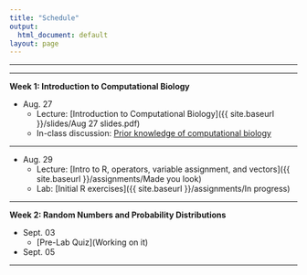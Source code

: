 ```yaml
---
title: "Schedule"
output:
  html_document: default
layout: page
---
```


***

***

**Week 1: Introduction to Computational Biology**
* Aug. 27
    * Lecture: [Introduction to Computational Biology]({{ site.baseurl }}/slides/Aug 27 slides.pdf)
    * In-class discussion: [Prior knowledge of computational biology](https://usu.instructure.com/courses/762928/discussion_topics/3043775)
      
***   

* Aug. 29 
    * Lecture:  [Intro to R, operators, variable assignment, and vectors]({{ site.baseurl }}/assignments/Made you look) 
    * Lab: [Initial R exercises]({{ site.baseurl }}/assignments/In progress) 
    
*** 

**Week 2: Random Numbers and Probability Distributions**
  * Sept. 03
      * [Pre-Lab Quiz](Working on it)
  * Sept. 05

***

